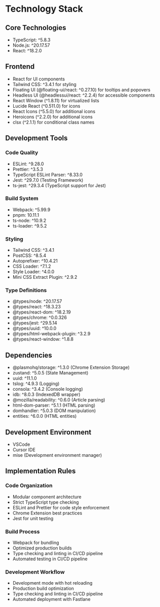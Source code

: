 # Technology Stack

## Core Technologies

- TypeScript: ^5.8.3
- Node.js: ^20.17.57
- React: ^18.2.0

## Frontend

- React for UI components
- Tailwind CSS: ^3.4.1 for styling
- Floating UI (@floating-ui/react: ^0.27.10) for tooltips and popovers
- Headless UI (@headlessui/react: ^2.2.4) for accessible components
- React Window (^1.8.11) for virtualized lists
- Lucide React (^0.511.0) for icons
- React Icons (^5.5.0) for additional icons
- Heroicons (^2.2.0) for additional icons
- clsx (^2.1.1) for conditional class names

## Development Tools

### Code Quality

- ESLint: ^9.28.0
- Prettier: ^3.5.3
- TypeScript ESLint Parser: ^8.33.0
- Jest: ^29.7.0 (Testing Framework)
- ts-jest: ^29.3.4 (TypeScript support for Jest)

### Build System

- Webpack: ^5.99.9
- pnpm: 10.11.1
- ts-node: ^10.9.2
- ts-loader: ^9.5.2

### Styling

- Tailwind CSS: ^3.4.1
- PostCSS: ^8.5.4
- Autoprefixer: ^10.4.21
- CSS Loader: ^7.1.2
- Style Loader: ^4.0.0
- Mini CSS Extract Plugin: ^2.9.2

### Type Definitions

- @types/node: ^20.17.57
- @types/react: ^18.3.23
- @types/react-dom: ^18.2.19
- @types/chrome: ^0.0.326
- @types/jest: ^29.5.14
- @types/uuid: ^10.0.0
- @types/html-webpack-plugin: ^3.2.9
- @types/react-window: ^1.8.8

## Dependencies

- @plasmohq/storage: ^1.3.0 (Chrome Extension Storage)
- zustand: ^5.0.5 (State Management)
- uuid: ^11.1.0
- tslog: ^4.9.3 (Logging)
- consola: ^3.4.2 (Console logging)
- idb: ^8.0.3 (IndexedDB wrapper)
- @mozilla/readability: ^0.6.0 (Article parsing)
- html-dom-parser: ^5.1.1 (HTML parsing)
- domhandler: ^5.0.3 (DOM manipulation)
- entities: ^6.0.0 (HTML entities)

## Development Environment

- VSCode
- Cursor IDE
- mise (Development environment manager)

## Implementation Rules

### Code Organization

- Modular component architecture
- Strict TypeScript type checking
- ESLint and Prettier for code style enforcement
- Chrome Extension best practices
- Jest for unit testing

### Build Process

- Webpack for bundling
- Optimized production builds
- Type checking and linting in CI/CD pipeline
- Automated testing in CI/CD pipeline

### Development Workflow

- Development mode with hot reloading
- Production build optimization
- Type checking and linting in CI/CD pipeline
- Automated deployment with Fastlane
